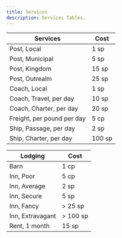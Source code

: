 ```yaml
---
title: Services
description: Services Tables.
---
```


| Services                   | Cost   |
| -------------------------- | ------ |
| Post, Local                | 1 sp   |
| Post, Municipal            | 5 sp   |
| Post, Kingdom              | 15 sp  |
| Post, Outrealm             | 25 sp  |
| Coach, Local               | 1 sp   |
| Coach, Travel, per day     | 10 sp  |
| Coach, Charter, per day    | 20 sp  |
| Freight, per pound per day | 5 cp   |
| Ship, Passage, per day     | 2 sp   |
| Ship, Charter, per day     | 100 sp |

| Lodging          | Cost     |
| ---------------- | -------- |
| Barn             | 1 cp     |
| Inn, Poor        | 5 cp     |
| Inn, Average     | 2 sp     |
| Inn, Secure      | 5 sp     |
| Inn, Fancy       | > 25 sp  |
| Inn, Extravagant | > 100 sp |
| Rent, 1 month    | 15 sp    |
